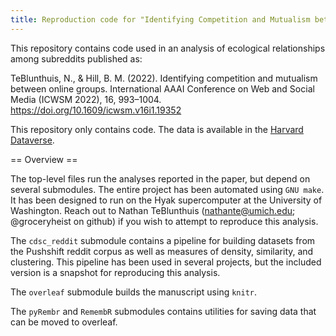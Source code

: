 ```yaml
---
title: Reproduction code for "Identifying Competition and Mutualism between Online Groups". 
---
```


This repository contains code used in an analysis of ecological relationships among subreddits published as: 

TeBlunthuis, N., & Hill, B. M. (2022). Identifying competition and mutualism between online groups. International AAAI Conference on Web and Social Media (ICWSM 2022), 16, 993–1004. <https://doi.org/10.1609/icwsm.v16i1.19352>

This repository only contains code. The data is available in the
[Harvard Dataverse](https://doi.org/10.7910/DVN/KLGHKY).

== Overview ==

The top-level files run the analyses reported in the paper, but depend
on several submodules. The entire project has been automated using
`GNU make`. It has been designed to run on the Hyak supercomputer at
the University of Washington. Reach out to Nathan TeBlunthuis
(nathante@umich.edu; @groceryheist on github) if you wish to attempt
to reproduce this analysis.

The `cdsc_reddit` submodule contains a pipeline for building datasets
from the Pushshift reddit corpus as well as measures of density,
similarity, and clustering. This pipeline has been used in several
projects, but the included version is a snapshot for reproducing this
analysis.

The `overleaf` submodule builds the manuscript using `knitr`. 

The `pyRembr` and `RemembR` submodules contains utilities for saving
data that can be moved to overleaf.
